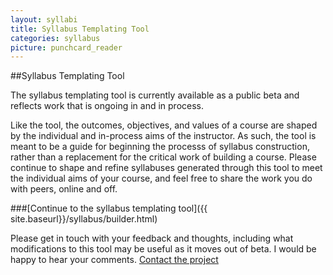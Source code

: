 ```yaml
---
layout: syllabi
title: Syllabus Templating Tool
categories: syllabus
picture: punchcard_reader
---
```


##Syllabus Templating Tool <span class="arrowh2"></span>

The syllabus templating tool is currently available as a public beta and reflects work that is ongoing in and in process.

Like the tool, the outcomes, objectives, and values of a course are shaped by the individual and in-process aims of the instructor. As such, the tool is meant to be a guide for beginning the processs of syllabus construction, rather than a replacement for the critical work of building a course. Please continue to shape and refine syllabuses generated through this tool to meet the individual aims of your course, and feel free to share the work you do with peers, online and off.

###[Continue to the syllabus templating tool]({{ site.baseurl}}/syllabus/builder.html) <span class="arrowh3"></span>

Please get in touch with your feedback and thoughts, including what modifications to this tool may be useful as it moves out of beta. I would be happy to hear your comments. [Contact the project](http://twitter.com/PedagogyKit)